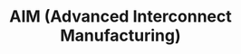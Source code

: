---
title: "AIM (Advanced Interconnect Manufacturing)"
url: /victor/aim-advanced-interconnect-manufacturing/
shop: electrical
---